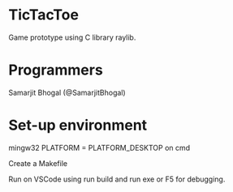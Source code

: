 # TicTacToe
Game prototype using C library raylib.

# Programmers
Samarjit Bhogal (@SamarjitBhogal)

# Set-up environment
mingw32 PLATFORM = PLATFORM_DESKTOP on cmd

Create a Makefile

Run on VSCode using run build and run exe or F5 for debugging.